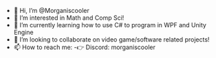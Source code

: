 - 👋 Hi, I’m @Morganiscooler
- 👀 I’m interested in Math and Comp Sci!
- 🌱 I’m currently learning how to use C# to program in WPF and Unity Engine
- 💞️ I’m looking to collaborate on video game/software related projects!
- 📫 How to reach me:
  -👉 Discord: morganiscooler
 

<!---
Morganiscooler/Morganiscooler is a ✨ special ✨ repository because its `README.md` (this file) appears on your GitHub profile.
You can click the Preview link to take a look at your changes.
--->
